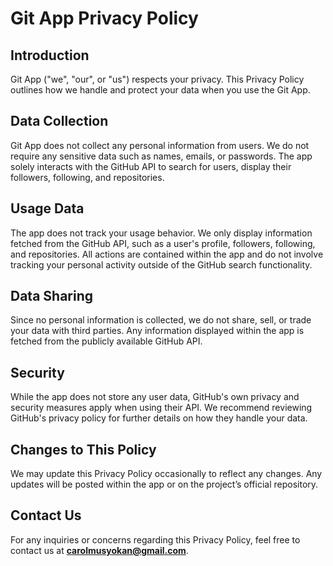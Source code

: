 # Git App Privacy Policy

## Introduction  
Git App ("we", "our", or "us") respects your privacy. This Privacy Policy outlines how we handle and protect your data when you use the Git App.

## Data Collection  
Git App does not collect any personal information from users. We do not require any sensitive data such as names, emails, or passwords. The app solely interacts with the GitHub API to search for users, display their followers, following, and repositories.

## Usage Data  
The app does not track your usage behavior. We only display information fetched from the GitHub API, such as a user's profile, followers, following, and repositories. All actions are contained within the app and do not involve tracking your personal activity outside of the GitHub search functionality.

## Data Sharing  
Since no personal information is collected, we do not share, sell, or trade your data with third parties. Any information displayed within the app is fetched from the publicly available GitHub API.

## Security  
While the app does not store any user data, GitHub's own privacy and security measures apply when using their API. We recommend reviewing GitHub's privacy policy for further details on how they handle your data.

## Changes to This Policy  
We may update this Privacy Policy occasionally to reflect any changes. Any updates will be posted within the app or on the project’s official repository.

## Contact Us  
For any inquiries or concerns regarding this Privacy Policy, feel free to contact us at **carolmusyokan@gmail.com**.
